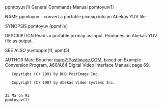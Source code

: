 ppmtoyuv(1)                                                                             General Commands Manual                                                                            ppmtoyuv(1)

NAME
       ppmtoyuv - convert a portable pixmap into an Abekas YUV file

SYNOPSIS
       ppmtoyuv [ppmfile]

DESCRIPTION
       Reads a portable pixmap as input.  Produces an Abekas YUV file as output.

SEE ALSO
       yuvtoppm(1), ppm(5)

AUTHOR
       Marc Boucher <marc@PostImage.COM>, based on Example Conversion Program, A60/A64 Digital Video Interface Manual, page 69.

       Copyright (C) 1991 by DHD PostImage Inc.

       Copyright (C) 1987 by Abekas Video Systems Inc.

                                                                                              25 March 91                                                                                  ppmtoyuv(1)

